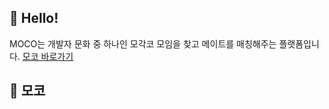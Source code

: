 ## 🙌 Hello!
MOCO는 개발자 문화 중 하나인 모각코 모임을 찾고 메이트를 매칭해주는 플랫폼입니다.
[모코 바로가기](https://mo-co.vercel.app/)

## 🔎 모코 





